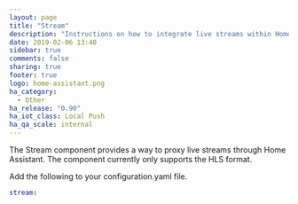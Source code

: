 ```yaml
---
layout: page
title: "Stream"
description: "Instructions on how to integrate live streams within Home Assistant."
date: 2019-02-06 13:40
sidebar: true
comments: false
sharing: true
footer: true
logo: home-assistant.png
ha_category: 
  - Other
ha_release: "0.90"
ha_iot_class: Local Push
ha_qa_scale: internal
---
```


The Stream component provides a way to proxy live streams through Home Assistant. The component currently only supports the HLS format.

Add the following to your configuration.yaml file.
```yaml
stream:
```
